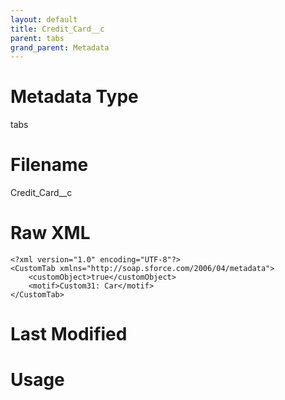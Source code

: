 ```yaml
---
layout: default
title: Credit_Card__c
parent: tabs
grand_parent: Metadata
---
```

# Metadata Type
tabs


# Filename 
Credit_Card__c


# Raw XML
```
<?xml version="1.0" encoding="UTF-8"?>
<CustomTab xmlns="http://soap.sforce.com/2006/04/metadata">
    <customObject>true</customObject>
    <motif>Custom31: Car</motif>
</CustomTab>
```


# Last Modified


# Usage
